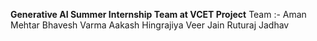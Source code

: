**Generative AI Summer Internship Team at VCET Project**
Team :-
Aman Mehtar 
Bhavesh Varma
Aakash Hingrajiya
Veer Jain
Ruturaj Jadhav
